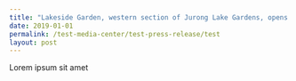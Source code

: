 ```yaml
---
title: "Lakeside Garden, western section of Jurong Lake Gardens, opens "
date: 2019-01-01
permalink: /test-media-center/test-press-release/test
layout: post
---
```


Lorem ipsum sit amet

